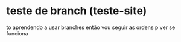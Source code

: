 # teste de branch (teste-site)
 to aprendendo a usar branches então vou seguir as ordens p ver se funciona 
